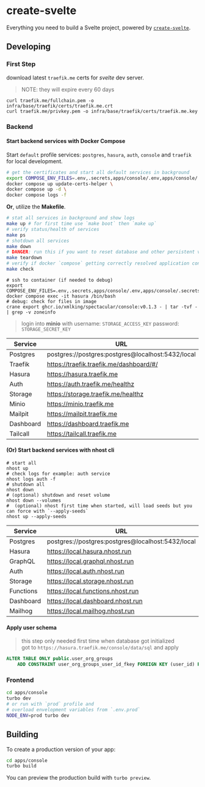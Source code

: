 # create-svelte

Everything you need to build a Svelte project, powered by [`create-svelte`](https://github.com/sveltejs/kit/tree/master/packages/create-svelte).

## Developing

### First Step

download latest `traefik.me` certs for _svelte_ dev server.

> NOTE: they will expire every 60 days

```shell
curl traefik.me/fullchain.pem -o infra/base/traefik/certs/traefik.me.crt
curl traefik.me/privkey.pem -o infra/base/traefik/certs/traefik.me.key
```

### Backend

#### Start backend services with Docker Compose

Start `default` profile services: `postgres`, `hasura`, `auth`, `console` and `traefik` for local development.

```sh
# get the certificates and start all default services in background
export COMPOSE_ENV_FILES=.env,.secrets,apps/console/.env,apps/console/.secrets
docker compose up update-certs-helper \
docker compose up -d \
docker compose logs -f
```

**Or**, utilize the **Makefile**.

```sh
# stat all services in background and show logs
make up # for first time use `make boot` then `make up`
# verify status/health of services
make ps
# shotdown all services
make down
# DANGER: run this if you want to reset database and other persistent volumes
make teardown
# verify if docker `compose` getting correctly resolved application config from .env and .secrests files
make check
```

```shell
# ssh to container (if needed to debug)
export COMPOSE_ENV_FILES=.env,.secrets,apps/console/.env,apps/console/.secrets
docker compose exec -it hasura /bin/bash
# debug: check for files in image
crane export ghcr.io/xmlking/spectacular/console:v0.1.3 - | tar -tvf - | grep -v zoneinfo
```

> login into **minio** with username: `STORAGE_ACCESS_KEY` password: `STORAGE_SECRET_KEY`

| Service   | URL                                               |
| --------- | ------------------------------------------------- |
| Postgres  | postgres://postgres:postgres@localhost:5432/local |
| Traefik   | https://traefik.traefik.me/dashboard/#/           |
| Hasura    | https://hasura.traefik.me                         |
| Auth      | https://auth.traefik.me/healthz                   |
| Storage   | https://storage.traefik.me/healthz                |
| Minio     | https://minio.traefik.me                          |
| Mailpit   | https://mailpit.traefik.me                        |
| Dashboard | https://dashboard.traefik.me                      |
| Tailcall  | https://tailcall.traefik.me                       |

#### (Or) Start backend services with nhost cli

```shell
# start all
nhost up
# check logs for example: auth service
nhost logs auth -f
# shutdown all
nhost down
# (optional) shutdown and reset volume
nhost down --volumes
#  (optional) nhost first time when started, will load seeds but you can force with `--apply-seeds`
nhost up --apply-seeds
```

| Service   | URL                                               |
| --------- | ------------------------------------------------- |
| Postgres  | postgres://postgres:postgres@localhost:5432/local |
| Hasura    | https://local.hasura.nhost.run                    |
| GraphQL   | https://local.graphql.nhost.run                   |
| Auth      | https://local.auth.nhost.run                      |
| Storage   | https://local.storage.nhost.run                   |
| Functions | https://local.functions.nhost.run                 |
| Dashboard | https://local.dashboard.nhost.run                 |
| Mailhog   | https://local.mailhog.nhost.run                   |

#### Apply user schema

> this step only needed first time when database got initialized  
> got to `https://hasura.traefik.me/console/data/sql` and apply

```sql
ALTER TABLE ONLY public.user_org_groups
    ADD CONSTRAINT user_org_groups_user_id_fkey FOREIGN KEY (user_id) REFERENCES auth.users(id) ON UPDATE RESTRICT ON DELETE RESTRICT;
```

### Frontend

```bash
cd apps/console
turbo dev
# or run with `prod` profile and
# overload envelopment variables from `.env.prod`
NODE_ENV=prod turbo dev
```

## Building

To create a production version of your app:

```bash
cd apps/console
turbo build
```

You can preview the production build with `turbo preview`.
